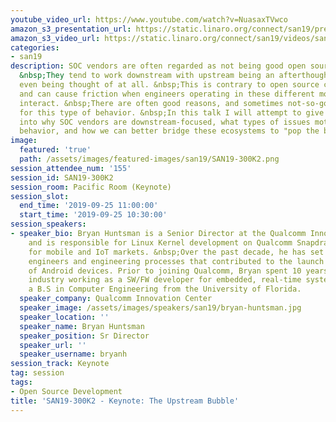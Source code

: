 ```yaml
---
youtube_video_url: https://www.youtube.com/watch?v=NuasaxTVwco
amazon_s3_presentation_url: https://static.linaro.org/connect/san19/presentations/san19-300k2.pdf
amazon_s3_video_url: https://static.linaro.org/connect/san19/videos/san19-300k2.mp4
categories:
- san19
description: SOC vendors are often regarded as not being good open source citizens.
  &nbsp;They tend to work downstream with upstream being an afterthought -- if its
  even being thought of at all. &nbsp;This is contrary to open source community practices
  and can cause friction when engineers operating in these different modes try to
  interact. &nbsp;There are often good reasons, and sometimes not-so-good reasons,
  for this type of behavior. &nbsp;In this talk I will attempt to give more insight
  into why SOC vendors are downstream-focused, what types of issues motivate this
  behavior, and how we can better bridge these ecosystems to "pop the bubble".
image:
  featured: 'true'
  path: /assets/images/featured-images/san19/SAN19-300K2.png
session_attendee_num: '155'
session_id: SAN19-300K2
session_room: Pacific Room (Keynote)
session_slot:
  end_time: '2019-09-25 11:00:00'
  start_time: '2019-09-25 10:30:00'
session_speakers:
- speaker_bio: Bryan Huntsman is a Senior Director at the Qualcomm Innovation Center
    and is responsible for Linux Kernel development on Qualcomm Snapdragon processors
    for mobile and IoT markets. &nbsp;Over the past decade, he has set up a team of
    engineers and engineering processes that contributed to the launch of billions
    of Android devices. Prior to joining Qualcomm, Bryan spent 10 years in the telecommunications
    industry working as a SW/FW developer for embedded, real-time systems. Bryan has
    a B.S in Computer Engineering from the University of Florida.
  speaker_company: Qualcomm Innovation Center
  speaker_image: /assets/images/speakers/san19/bryan-huntsman.jpg
  speaker_location: ''
  speaker_name: Bryan Huntsman
  speaker_position: Sr Director
  speaker_url: ''
  speaker_username: bryanh
session_track: Keynote
tag: session
tags:
- Open Source Development
title: 'SAN19-300K2 - Keynote: The Upstream Bubble'
---
```

